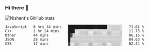 ### Hi there 👋

<!--
**phoenixx1/phoenixx1** is a ✨ _special_ ✨ repository because its `README.md` (this file) appears on your GitHub profile.

Here are some ideas to get you started:

- 🔭 I’m currently working on ...
- 🌱 I’m currently learning ...
- 👯 I’m looking to collaborate on ...
- 🤔 I’m looking for help with ...
- 💬 Ask me about ...
- 📫 How to reach me: ...
- 😄 Pronouns: ...
- ⚡ Fun fact: ...
-->

![Nishant's GitHub stats](https://github-readme-stats.vercel.app/api?username=phoenixx1&count_private=true)   
<!--START_SECTION:waka-->
```text
JavaScript   8 hrs 34 mins   ██████████████████░░░░░░░   71.61 % 
C++          1 hr 24 mins    ███░░░░░░░░░░░░░░░░░░░░░░   11.75 % 
Other        44 mins         █▓░░░░░░░░░░░░░░░░░░░░░░░   06.16 % 
JSON         28 mins         █░░░░░░░░░░░░░░░░░░░░░░░░   04.03 % 
CSS          17 mins         ▓░░░░░░░░░░░░░░░░░░░░░░░░   02.44 % 
```
<!--END_SECTION:waka-->
